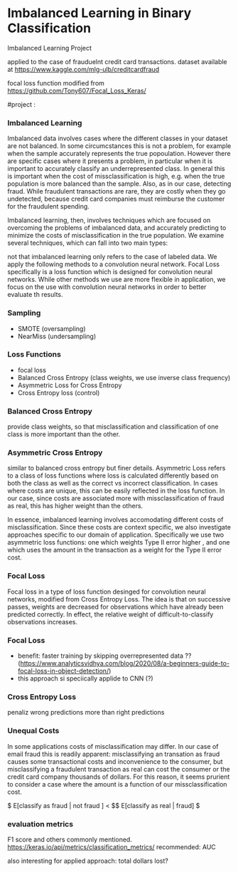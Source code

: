 # Imbalanced Learning in Binary Classification
Imbalanced Learning Project

applied to the case of frauduelnt credit card transactions. dataset available at https://www.kaggle.com/mlg-ulb/creditcardfraud

focal loss function modified from https://github.com/Tony607/Focal_Loss_Keras/

#project :

### Imbalanced Learning

Imbalanced data involves cases where the different classes in your dataset are not balanced. In some circumcstances this is not a problem, for example when the sample accurately represents the true popoulation. However there are specific cases where it presents a problem, in particular when it is important to accurately classify an underrepresented class. In general this is important when the cost of missclassification is high, e.g. when the true population is more balanced than the sample. Also, as in our case, detecting fraud. While fraudulent transactions are rare, they are costly when they go undetected, because credit card companies must reimburse the customer for the fraudulent spending.

Imbalanced learning, then, involves techniques which are focused on overcoming the problems of imbalanced data, and accurately predicting to minimize the costs of misclassification in the true population. We examine several techniques, which can fall into two main types:

not that imbalanced learning only refers to the case of labeled data.
We apply the following methods to a convolution neural network. Focal Loss specifically is a loss function which is designed for convolution neural networks. While other methods we use are more flexible in application, we focus on the use with convolution neural networks in order to better evaluate th results.

### Sampling
* SMOTE (oversampling)
* NearMiss (undersampling)

### Loss Functions
* focal loss
* Balanced Cross Entropy (class weights, we use inverse class frequency)
* Asymmetric Loss for Cross Entropy
* Cross Entropy loss (control)



### Balanced Cross Entropy

provide class weights, so that misclassification and classification of one class is more important than the other.

### Asymmetric Cross Entropy

similar to balanced cross entropy but finer details. Asymmetric Loss refers to a class of loss functions where loss is calculated differently based on both the class as well as the correct vs incorrect classification. In cases where costs are unique, this can be easily reflected in the loss function. In our case, since costs are associated more with missclassification of fraud as real, this has higher weight than the others.

In essence, imbalanced learning involves accomodating different costs of misclassification. Since these costs are context specific, we also investigate approaches specific to our domain of application. Specifically we use two asymmetric loss functions: one which weights Type II error higher , and one which uses the amount in the transaction as a weight for the Type II error cost.



 
 ### Focal Loss
 Focal loss in a type of loss function desinged for convolution neural networks, modified from Cross Entropy Loss. The idea is that on successive passes, weights are decreased for observations which have already been predicted correctly. In effect, the relative weight of difficult-to-classify observations increases.
 
 ### Focal Loss
  * benefit: faster training by skipping overrepresented data ?? (https://www.analyticsvidhya.com/blog/2020/08/a-beginners-guide-to-focal-loss-in-object-detection/)
  * this approach si speciically applide to CNN (?)
  ### Cross Entropy Loss
  penaliz wrong predictions more than right predictions
  ### Unequal Costs
  In some applications costs of misclassification may differ. In our case of email fraud this is readily apparent: misclassifying an transation as fraud causes some transactional costs and inconvenience to the consumer, but misclassifying a fraudulent transaction as real can cost the consumer or the credit card company thousands of dollars. For this reason, it seems prurient to consider a case where the amount is a function of our missclassification cost.
 
  $ E[classify as fraud | not fraud ] < $$ E[classify as real | fraud] $
 
 
  ### evaluation metrics
  F1 score and others commonly mentioned.
  https://keras.io/api/metrics/classification_metrics/
  recommended: 
  AUC
 
  also interesting for applied approach: total dollars lost?